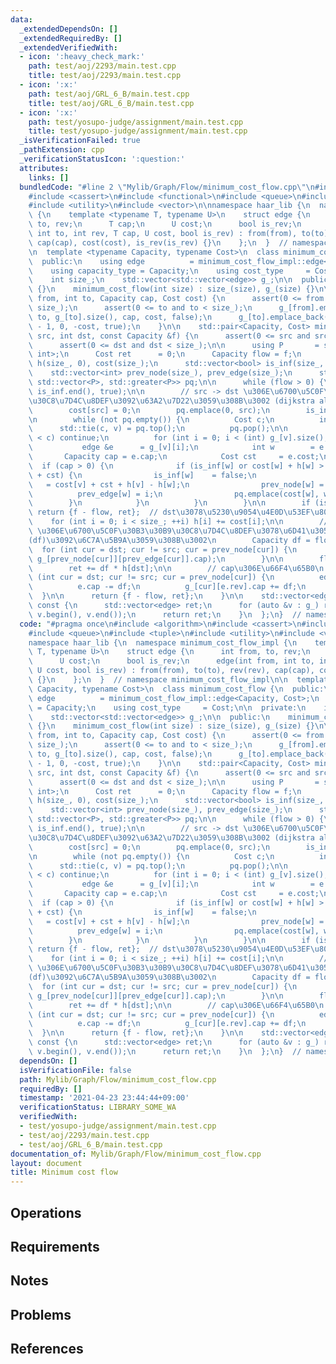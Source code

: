 ```yaml
---
data:
  _extendedDependsOn: []
  _extendedRequiredBy: []
  _extendedVerifiedWith:
  - icon: ':heavy_check_mark:'
    path: test/aoj/2293/main.test.cpp
    title: test/aoj/2293/main.test.cpp
  - icon: ':x:'
    path: test/aoj/GRL_6_B/main.test.cpp
    title: test/aoj/GRL_6_B/main.test.cpp
  - icon: ':x:'
    path: test/yosupo-judge/assignment/main.test.cpp
    title: test/yosupo-judge/assignment/main.test.cpp
  _isVerificationFailed: true
  _pathExtension: cpp
  _verificationStatusIcon: ':question:'
  attributes:
    links: []
  bundledCode: "#line 2 \"Mylib/Graph/Flow/minimum_cost_flow.cpp\"\n#include <algorithm>\n\
    #include <cassert>\n#include <functional>\n#include <queue>\n#include <tuple>\n\
    #include <utility>\n#include <vector>\n\nnamespace haar_lib {\n  namespace minimum_cost_flow_impl\
    \ {\n    template <typename T, typename U>\n    struct edge {\n      int from,\
    \ to, rev;\n      T cap;\n      U cost;\n      bool is_rev;\n      edge(int from,\
    \ int to, int rev, T cap, U cost, bool is_rev) : from(from), to(to), rev(rev),\
    \ cap(cap), cost(cost), is_rev(is_rev) {}\n    };\n  }  // namespace minimum_cost_flow_impl\n\
    \n  template <typename Capacity, typename Cost>\n  class minimum_cost_flow {\n\
    \  public:\n    using edge          = minimum_cost_flow_impl::edge<Capacity, Cost>;\n\
    \    using capacity_type = Capacity;\n    using cost_type     = Cost;\n\n  private:\n\
    \    int size_;\n    std::vector<std::vector<edge>> g_;\n\n  public:\n    minimum_cost_flow()\
    \ {}\n    minimum_cost_flow(int size) : size_(size), g_(size) {}\n\n    void add_edge(int\
    \ from, int to, Capacity cap, Cost cost) {\n      assert(0 <= from and from <\
    \ size_);\n      assert(0 <= to and to < size_);\n      g_[from].emplace_back(from,\
    \ to, g_[to].size(), cap, cost, false);\n      g_[to].emplace_back(to, from, g_[from].size()\
    \ - 1, 0, -cost, true);\n    }\n\n    std::pair<Capacity, Cost> min_cost_flow(int\
    \ src, int dst, const Capacity &f) {\n      assert(0 <= src and src < size_);\n\
    \      assert(0 <= dst and dst < size_);\n\n      using P       = std::pair<Cost,\
    \ int>;\n      Cost ret      = 0;\n      Capacity flow = f;\n      std::vector<Cost>\
    \ h(size_, 0), cost(size_);\n      std::vector<bool> is_inf(size_, true);\n  \
    \    std::vector<int> prev_node(size_), prev_edge(size_);\n      std::priority_queue<P,\
    \ std::vector<P>, std::greater<P>> pq;\n\n      while (flow > 0) {\n        std::fill(is_inf.begin(),\
    \ is_inf.end(), true);\n\n        // src -> dst \u306E\u6700\u5C0F\u30B3\u30B9\
    \u30C8\u7D4C\u8DEF\u3092\u63A2\u7D22\u3059\u308B\u3002 (dijkstra algorithm)\n\
    \        cost[src] = 0;\n        pq.emplace(0, src);\n        is_inf[src] = false;\n\
    \n        while (not pq.empty()) {\n          Cost c;\n          int v;\n    \
    \      std::tie(c, v) = pq.top();\n          pq.pop();\n\n          if (cost[v]\
    \ < c) continue;\n          for (int i = 0; i < (int) g_[v].size(); ++i) {\n \
    \           edge &e      = g_[v][i];\n            int w        = e.to;\n     \
    \       Capacity cap = e.cap;\n            Cost cst     = e.cost;\n          \
    \  if (cap > 0) {\n              if (is_inf[w] or cost[w] + h[w] > cost[v] + h[v]\
    \ + cst) {\n                is_inf[w]    = false;\n                cost[w]   \
    \   = cost[v] + cst + h[v] - h[w];\n                prev_node[w] = v;\n      \
    \          prev_edge[w] = i;\n                pq.emplace(cost[w], w);\n      \
    \        }\n            }\n          }\n        }\n\n        if (is_inf[dst])\
    \ return {f - flow, ret};  // dst\u3078\u5230\u9054\u4E0D\u53EF\u80FD\n\n    \
    \    for (int i = 0; i < size_; ++i) h[i] += cost[i];\n\n        // src -> dst\
    \ \u306E\u6700\u5C0F\u30B3\u30B9\u30C8\u7D4C\u8DEF\u3078\u6D41\u305B\u308B\u91CF\
    (df)\u3092\u6C7A\u5B9A\u3059\u308B\u3002\n        Capacity df = flow;\n      \
    \  for (int cur = dst; cur != src; cur = prev_node[cur]) {\n          df = std::min(df,\
    \ g_[prev_node[cur]][prev_edge[cur]].cap);\n        }\n\n        flow -= df;\n\
    \        ret += df * h[dst];\n\n        // cap\u306E\u66F4\u65B0\n        for\
    \ (int cur = dst; cur != src; cur = prev_node[cur]) {\n          edge &e = g_[prev_node[cur]][prev_edge[cur]];\n\
    \          e.cap -= df;\n          g_[cur][e.rev].cap += df;\n        }\n    \
    \  }\n\n      return {f - flow, ret};\n    }\n\n    std::vector<edge> edges()\
    \ const {\n      std::vector<edge> ret;\n      for (auto &v : g_) ret.insert(ret.end(),\
    \ v.begin(), v.end());\n      return ret;\n    }\n  };\n}  // namespace haar_lib\n"
  code: "#pragma once\n#include <algorithm>\n#include <cassert>\n#include <functional>\n\
    #include <queue>\n#include <tuple>\n#include <utility>\n#include <vector>\n\n\
    namespace haar_lib {\n  namespace minimum_cost_flow_impl {\n    template <typename\
    \ T, typename U>\n    struct edge {\n      int from, to, rev;\n      T cap;\n\
    \      U cost;\n      bool is_rev;\n      edge(int from, int to, int rev, T cap,\
    \ U cost, bool is_rev) : from(from), to(to), rev(rev), cap(cap), cost(cost), is_rev(is_rev)\
    \ {}\n    };\n  }  // namespace minimum_cost_flow_impl\n\n  template <typename\
    \ Capacity, typename Cost>\n  class minimum_cost_flow {\n  public:\n    using\
    \ edge          = minimum_cost_flow_impl::edge<Capacity, Cost>;\n    using capacity_type\
    \ = Capacity;\n    using cost_type     = Cost;\n\n  private:\n    int size_;\n\
    \    std::vector<std::vector<edge>> g_;\n\n  public:\n    minimum_cost_flow()\
    \ {}\n    minimum_cost_flow(int size) : size_(size), g_(size) {}\n\n    void add_edge(int\
    \ from, int to, Capacity cap, Cost cost) {\n      assert(0 <= from and from <\
    \ size_);\n      assert(0 <= to and to < size_);\n      g_[from].emplace_back(from,\
    \ to, g_[to].size(), cap, cost, false);\n      g_[to].emplace_back(to, from, g_[from].size()\
    \ - 1, 0, -cost, true);\n    }\n\n    std::pair<Capacity, Cost> min_cost_flow(int\
    \ src, int dst, const Capacity &f) {\n      assert(0 <= src and src < size_);\n\
    \      assert(0 <= dst and dst < size_);\n\n      using P       = std::pair<Cost,\
    \ int>;\n      Cost ret      = 0;\n      Capacity flow = f;\n      std::vector<Cost>\
    \ h(size_, 0), cost(size_);\n      std::vector<bool> is_inf(size_, true);\n  \
    \    std::vector<int> prev_node(size_), prev_edge(size_);\n      std::priority_queue<P,\
    \ std::vector<P>, std::greater<P>> pq;\n\n      while (flow > 0) {\n        std::fill(is_inf.begin(),\
    \ is_inf.end(), true);\n\n        // src -> dst \u306E\u6700\u5C0F\u30B3\u30B9\
    \u30C8\u7D4C\u8DEF\u3092\u63A2\u7D22\u3059\u308B\u3002 (dijkstra algorithm)\n\
    \        cost[src] = 0;\n        pq.emplace(0, src);\n        is_inf[src] = false;\n\
    \n        while (not pq.empty()) {\n          Cost c;\n          int v;\n    \
    \      std::tie(c, v) = pq.top();\n          pq.pop();\n\n          if (cost[v]\
    \ < c) continue;\n          for (int i = 0; i < (int) g_[v].size(); ++i) {\n \
    \           edge &e      = g_[v][i];\n            int w        = e.to;\n     \
    \       Capacity cap = e.cap;\n            Cost cst     = e.cost;\n          \
    \  if (cap > 0) {\n              if (is_inf[w] or cost[w] + h[w] > cost[v] + h[v]\
    \ + cst) {\n                is_inf[w]    = false;\n                cost[w]   \
    \   = cost[v] + cst + h[v] - h[w];\n                prev_node[w] = v;\n      \
    \          prev_edge[w] = i;\n                pq.emplace(cost[w], w);\n      \
    \        }\n            }\n          }\n        }\n\n        if (is_inf[dst])\
    \ return {f - flow, ret};  // dst\u3078\u5230\u9054\u4E0D\u53EF\u80FD\n\n    \
    \    for (int i = 0; i < size_; ++i) h[i] += cost[i];\n\n        // src -> dst\
    \ \u306E\u6700\u5C0F\u30B3\u30B9\u30C8\u7D4C\u8DEF\u3078\u6D41\u305B\u308B\u91CF\
    (df)\u3092\u6C7A\u5B9A\u3059\u308B\u3002\n        Capacity df = flow;\n      \
    \  for (int cur = dst; cur != src; cur = prev_node[cur]) {\n          df = std::min(df,\
    \ g_[prev_node[cur]][prev_edge[cur]].cap);\n        }\n\n        flow -= df;\n\
    \        ret += df * h[dst];\n\n        // cap\u306E\u66F4\u65B0\n        for\
    \ (int cur = dst; cur != src; cur = prev_node[cur]) {\n          edge &e = g_[prev_node[cur]][prev_edge[cur]];\n\
    \          e.cap -= df;\n          g_[cur][e.rev].cap += df;\n        }\n    \
    \  }\n\n      return {f - flow, ret};\n    }\n\n    std::vector<edge> edges()\
    \ const {\n      std::vector<edge> ret;\n      for (auto &v : g_) ret.insert(ret.end(),\
    \ v.begin(), v.end());\n      return ret;\n    }\n  };\n}  // namespace haar_lib\n"
  dependsOn: []
  isVerificationFile: false
  path: Mylib/Graph/Flow/minimum_cost_flow.cpp
  requiredBy: []
  timestamp: '2021-04-23 23:44:44+09:00'
  verificationStatus: LIBRARY_SOME_WA
  verifiedWith:
  - test/yosupo-judge/assignment/main.test.cpp
  - test/aoj/2293/main.test.cpp
  - test/aoj/GRL_6_B/main.test.cpp
documentation_of: Mylib/Graph/Flow/minimum_cost_flow.cpp
layout: document
title: Minimum cost flow
---
```


## Operations

## Requirements

## Notes

## Problems

## References
